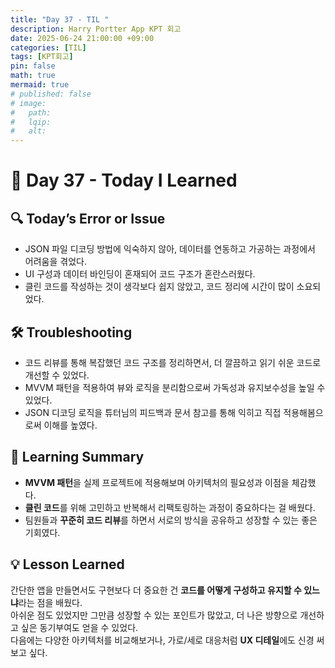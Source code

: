 ```yaml
---
title: "Day 37 - TIL "
description: Harry Portter App KPT 회고
date: 2025-06-24 21:00:00 +09:00
categories: [TIL]
tags: [KPT회고]
pin: false
math: true
mermaid: true
# published: false
# image:
#   path:
#   lqip: 
#   alt: 
---
```

 
# 📘 Day 37 - Today I Learned

## 🔍 Today’s Error or Issue
- JSON 파일 디코딩 방법에 익숙하지 않아, 데이터를 연동하고 가공하는 과정에서 어려움을 겪었다.
- UI 구성과 데이터 바인딩이 혼재되어 코드 구조가 혼란스러웠다.
- 클린 코드를 작성하는 것이 생각보다 쉽지 않았고, 코드 정리에 시간이 많이 소요되었다.

## 🛠️ Troubleshooting
- 코드 리뷰를 통해 복잡했던 코드 구조를 정리하면서, 더 깔끔하고 읽기 쉬운 코드로 개선할 수 있었다.
- MVVM 패턴을 적용하여 뷰와 로직을 분리함으로써 가독성과 유지보수성을 높일 수 있었다.
- JSON 디코딩 로직을 튜터님의 피드백과 문서 참고를 통해 익히고 직접 적용해봄으로써 이해를 높였다.

## 📝 Learning Summary
- **MVVM 패턴**을 실제 프로젝트에 적용해보며 아키텍처의 필요성과 이점을 체감했다.
- **클린 코드**를 위해 고민하고 반복해서 리팩토링하는 과정이 중요하다는 걸 배웠다.
- 팀원들과 **꾸준히 코드 리뷰**를 하면서 서로의 방식을 공유하고 성장할 수 있는 좋은 기회였다.

## 💡 Lesson Learned
간단한 앱을 만들면서도 구현보다 더 중요한 건 **코드를 어떻게 구성하고 유지할 수 있느냐**라는 점을 배웠다.  
아쉬운 점도 있었지만 그만큼 성장할 수 있는 포인트가 많았고, 더 나은 방향으로 개선하고 싶은 동기부여도 얻을 수 있었다.  
다음에는 다양한 아키텍처를 비교해보거나, 가로/세로 대응처럼 **UX 디테일**에도 신경 써보고 싶다.